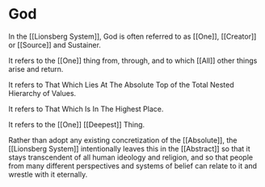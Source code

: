 # God

In the [[Lionsberg System]], God is often referred to as [[One]], [[Creator]] or [[Source]] and Sustainer. 

It refers to the [[One]] thing from, through, and to which [[All]] other things arise and return. 

It refers to That Which Lies At The Absolute Top of the Total Nested Hierarchy of Values.

It refers to That Which Is In The Highest Place. 

It refers to the [[One]] [[Deepest]] Thing. 

Rather than adopt any existing concretization of the [[Absolute]], the [[Lionsberg System]] intentionally leaves this in the [[Abstract]] so that it stays transcendent of all human ideology and religion, and so that people from many different perspectives and systems of belief can relate to it and wrestle with it eternally. 
